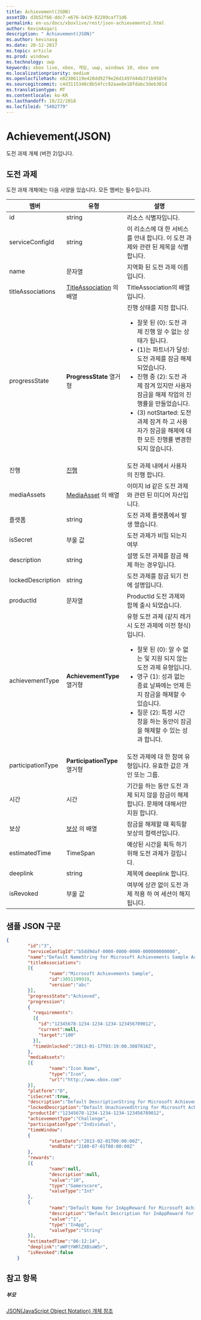 ```yaml
---
title: Achievement(JSON)
assetID: d3b52f66-ddc7-e676-b419-82209caf71d6
permalink: en-us/docs/xboxlive/rest/json-achievementv2.html
author: KevinAsgari
description: " Achievement(JSON)"
ms.author: kevinasg
ms.date: 20-12-2017
ms.topic: article
ms.prod: windows
ms.technology: uwp
keywords: xbox live, xbox, 게임, uwp, windows 10, xbox one
ms.localizationpriority: medium
ms.openlocfilehash: e82306119e428dd9279e26d1497d44b371b9587e
ms.sourcegitcommit: c4d3115348c8b54fcc92aae8e18fdabc3deb301d
ms.translationtype: MT
ms.contentlocale: ko-KR
ms.lasthandoff: 10/22/2018
ms.locfileid: "5402779"
---
```

# <a name="achievement-json"></a>Achievement(JSON)
도전 과제 개체 (버전 2)입니다.
<a id="ID4EN"></a>


## <a name="achievement"></a>도전 과제

도전 과제 개체에는 다음 사양을 있습니다. 모든 멤버는 필수입니다.

| 멤버| 유형| 설명|
| --- | --- | --- |
| id| string| 리소스 식별자입니다.|
| serviceConfigId| string| 이 리소스에 대 한 서비스를 안내 합니다. 이 도전 과제와 관련 된 제목을 식별 합니다. |
| name| 문자열| 지역화 된 도전 과제 이름입니다.|
| titleAssociations| [TitleAssociation](json-titleassociation.md) 의 배열| TitleAssociation의 배열입니다.|
| progressState| **ProgressState** 열거형| 진행 상태를 지정 합니다. <ul><li>잘못 된 (0): 도전 과제 진행 알 수 없는 상태가 됩니다.</li><li>(1)는 파트너가 달성: 도전 과제를 잠금 해제 되었습니다.</li><li>진행 중 (2): 도전 과제 잠겨 있지만 사용자 잠금을 해제 작업의 진행률을 만들었습니다.</li><li>(3) notStarted: 도전 과제 잠겨 하 고 사용자가 잠금을 해제에 대 한 모든 진행률 변경한 되지 않습니다.</li></ul> | 
| 진행| [진행](json-progression.md)| 도전 과제 내에서 사용자의 진행 합니다.|
| mediaAssets| [MediaAsset](json-mediaasset.md) 의 배열| 이미지 Id 같은 도전 과제와 관련 된 미디어 자산입니다. |
| 플랫폼| string| 도전 과제 플랫폼에서 발생 했습니다.|
| isSecret| 부울 값| 도전 과제가 비밀 되는지 여부|
| description| string| 설명 도전 과제를 잠금 해제 하는 경우입니다.|
| lockedDescription| string| 도전 과제를 잠금 되기 전에 설명입니다.|
| productId| 문자열| ProductId 도전 과제와 함께 출시 되었습니다.|
| achievementType| **AchievementType** 열거형| 유형 도전 과제 (같지 레거시 도전 과제에 이전 형식)입니다. <ul><li>잘못 된 (0): 알 수 없는 및 지원 되지 않는 도전 과제 유형입니다.</li><li>영구 (1): 성과 없는 종료 날짜에는 언제 든 지 잠금을 해제할 수 있습니다.</li><li>질문 (2): 특정 시간 창을 하는 동안이 잠금을 해제할 수 있는 성과 합니다.</li></ul> |
| participationType| **ParticipationType** 열거형| 도전 과제에 대 한 참여 유형입니다. 유효한 값은 개인 또는 그룹.|
| 시간| 시간| 기간을 하는 동안 도전 과제 되지 않을 잠금이 해제 합니다. 문제에 대해서만 지원 합니다.|
| 보상| [보상](json-reward.md) 의 배열| 잠금을 해제할 때 획득할 보상의 컬렉션입니다.|
| estimatedTime| TimeSpan| 예상된 시간을 획득 하기 위해 도전 과제가 걸립니다.|
| deeplink| string| 제목에 deeplink 합니다.|
| isRevoked| 부울 값| 여부에 상관 없이 도전 과제 적용 하 여 세션이 해지 됩니다.|

<a id="ID4EIAAC"></a>


## <a name="sample-json-syntax"></a>샘플 JSON 구문


```json
{
        "id":"3",
        "serviceConfigId":"b5dd9daf-0000-0000-0000-000000000000",
        "name":"Default NameString for Microsoft Achievements Sample Achievement 3",
        "titleAssociations":
        [{
                "name":"Microsoft Achievements Sample",
                "id":3051199919,
                "version":"abc"
        }],
        "progressState":"Achieved",
        "progression":
        {
          "requirements":
          [{
            "id":"12345678-1234-1234-1234-123456789012",
            "current":null,
            "target":"100"
          }],
          "timeUnlocked":"2013-01-17T03:19:00.3087016Z",
        },
        "mediaAssets":
        [{
                "name":"Icon Name",
                "type":"Icon",
                "url":"http://www.xbox.com"
        }],
        "platform":"D",
        "isSecret":true,
        "description":"Default DescriptionString for Microsoft Achievements Sample Achievement 3",
        "lockedDescription":"Default UnachievedString for Microsoft Achievements Sample Achievement 3",
        "productId":"12345678-1234-1234-1234-123456789012",
        "achievementType":"Challenge",
        "participationType":"Individual",
        "timeWindow":
        {
                "startDate":"2013-02-01T00:00:00Z",
                "endDate":"2100-07-01T00:00:00Z"
        },
        "rewards":
        [{
                "name":null,
                "description":null,
                "value":"10",
                "type":"Gamerscore",
                "valueType":"Int"
        },
        {
                "name":"Default Name for InAppReward for Microsoft Achievements Sample Achievement 3",
                "description":"Default Description for InAppReward for Microsoft Achievements Sample Achievement 3",
                "value":"1",
                "type":"InApp",
                "valueType":"String"
        }],
        "estimatedTime":"06:12:14",
        "deeplink":"aWFtYWRlZXBsaW5r",
        "isRevoked":false
    }

```


<a id="ID4ERAAC"></a>


## <a name="see-also"></a>참고 항목

<a id="ID4ETAAC"></a>


##### <a name="parent"></a>부모

[JSON(JavaScript Object Notation) 개체 참조](atoc-xboxlivews-reference-json.md)
